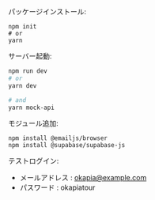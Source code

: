 パッケージインストール: 
```
npm init
# or
yarn
```

サーバー起動: 

```bash
npm run dev
# or
yarn dev

# and
yarn mock-api
```

モジュール追加:
```
npm install @emailjs/browser
npm install @supabase/supabase-js
```

テストログイン:
 - メールアドレス : okapia@example.com
 - パスワード : okapiatour
